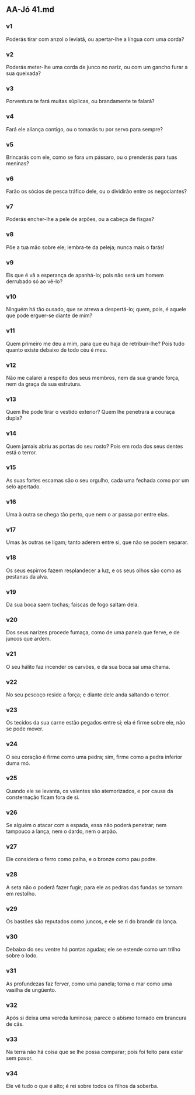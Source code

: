 ## AA-Jó 41.md
### v1
 Poderás tirar com anzol o leviatã, ou apertar-lhe a língua com uma corda?
### v2
 Poderás meter-lhe uma corda de junco no nariz, ou com um gancho furar a sua queixada?
### v3
 Porventura te fará muitas súplicas, ou brandamente te falará?
### v4
 Fará ele aliança contigo, ou o tomarás tu por servo para sempre?
### v5
 Brincarás com ele, como se fora um pássaro, ou o prenderás para tuas meninas?
### v6
 Farão os sócios de pesca tráfico dele, ou o dividirão entre os negociantes?
### v7
 Poderás encher-lhe a pele de arpões, ou a cabeça de fisgas?
### v8
 Põe a tua mão sobre ele; lembra-te da peleja; nunca mais o farás!
### v9
 Eis que é vã a esperança de apanhá-lo; pois não será um homem derrubado só ao vê-lo?
### v10
 Ninguém há tão ousado, que se atreva a despertá-lo; quem, pois, é aquele que pode erguer-se diante de mim?
### v11
 Quem primeiro me deu a mim, para que eu haja de retribuir-lhe? Pois tudo quanto existe debaixo de todo céu é meu.
### v12
 Não me calarei a respeito dos seus membros, nem da sua grande força, nem da graça da sua estrutura.
### v13
 Quem lhe pode tirar o vestido exterior? Quem lhe penetrará a couraça dupla?
### v14
 Quem jamais abriu as portas do seu rosto? Pois em roda dos seus dentes está o terror.
### v15
 As suas fortes escamas são o seu orgulho, cada uma fechada como por um selo apertado.
### v16
 Uma à outra se chega tão perto, que nem o ar passa por entre elas.
### v17
 Umas às outras se ligam; tanto aderem entre si, que não se podem separar.
### v18
 Os seus espirros fazem resplandecer a luz, e os seus olhos são como as pestanas da alva.
### v19
 Da sua boca saem tochas; faíscas de fogo saltam dela.
### v20
 Dos seus narizes procede fumaça, como de uma panela que ferve, e de juncos que ardem.
### v21
 O seu hálito faz incender os carvões, e da sua boca sai uma chama.
### v22
 No seu pescoço reside a força; e diante dele anda saltando o terror.
### v23
 Os tecidos da sua carne estão pegados entre si; ela é firme sobre ele, não se pode mover.
### v24
 O seu coração é firme como uma pedra; sim, firme como a pedra inferior duma mó.
### v25
 Quando ele se levanta, os valentes são atemorizados, e por causa da consternação ficam fora de si.
### v26
 Se alguém o atacar com a espada, essa não poderá penetrar; nem tampouco a lança, nem o dardo, nem o arpão.
### v27
 Ele considera o ferro como palha, e o bronze como pau podre.
### v28
 A seta não o poderá fazer fugir; para ele as pedras das fundas se tornam em restolho.
### v29
 Os bastões são reputados como juncos, e ele se ri do brandir da lança.
### v30
 Debaixo do seu ventre há pontas agudas; ele se estende como um trilho sobre o lodo.
### v31
 As profundezas faz ferver, como uma panela; torna o mar como uma vasilha de ungüento.
### v32
 Após si deixa uma vereda luminosa; parece o abismo tornado em brancura de cãs.
### v33
 Na terra não há coisa que se lhe possa comparar; pois foi feito para estar sem pavor.
### v34
 Ele vê tudo o que é alto; é rei sobre todos os filhos da soberba.
